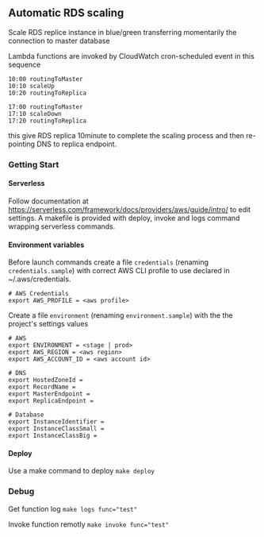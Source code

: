 ## Automatic RDS scaling

Scale RDS replice instance in blue/green transferring momentarily the connection to master database

Lambda functions are invoked by CloudWatch cron-scheduled event in this sequence
```
10:00 routingToMaster
10:10 scaleUp
10:20 routingToReplica

17:00 routingToMaster
17:10 scaleDown
17:20 routingToReplica
```
this give RDS replica 10minute to complete the scaling process and then re-pointing DNS to replica endpoint.

### Getting Start

#### Serverless

Follow documentation at https://serverless.com/framework/docs/providers/aws/guide/intro/ to edit settings. A makefile is provided with deploy, invoke and logs command wrapping serverless commands.

#### Environment variables

Before launch commands create a file `credentials` (renaming `credentials.sample`) with correct AWS CLI profile to use declared in ~/.aws/credentials.
```
# AWS Credentials
export AWS_PROFILE = <aws profile>
```

Create a file `environment` (renaming `environment.sample`) with the the project's settings values
```
# AWS
export ENVIRONMENT = <stage | prod>
export AWS_REGION = <aws region>
export AWS_ACCOUNT_ID = <aws account id>

# DNS
export HostedZoneId =
export RecordName =
export MasterEndpoint =
export ReplicaEndpoint =

# Database
export InstanceIdentifier =
export InstanceClassSmall =
export InstanceClassBig =
```

#### Deploy

Use a make command to deploy
`make deploy`

### Debug

Get function log
`make logs func="test"`

Invoke function remotly
`make invoke func="test"`

